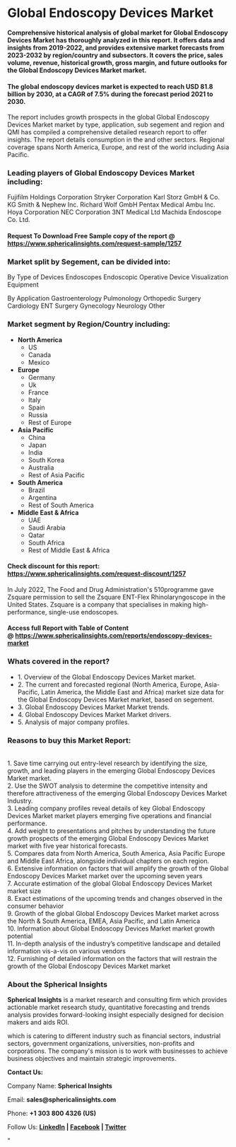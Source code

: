 <h1 class="news-post-title">Global Endoscopy Devices Market</h1>
<p><strong>Comprehensive historical analysis of global market for Global Endoscopy Devices Market has thoroughly analyzed in this report. It offers data and insights from 2019-2022, and provides extensive market forecasts from 2023-2032 by region/country and subsectors. It covers the price, sales volume, revenue, historical growth, gross margin, and future outlooks for the Global Endoscopy Devices Market market.</strong></p>
<h4><strong>The global endoscopy devices market is expected to reach USD 81.8 billion by 2030, at a CAGR of 7.5% during the forecast period 2021 to 2030. </strong></h4>
<p>The report includes growth prospects in the global Global Endoscopy Devices Market market by type, application, sub segement and region and QMI has compiled a comprehensive detailed research report to offer insights. The report details consumption in the and other sectors. Regional coverage spans North America, Europe, and rest of the world including Asia Pacific.</p>
<h3><strong>Leading players of Global Endoscopy Devices Market including:</strong></h3>
<p>Fujifilm Holdings Corporation Stryker Corporation Karl Storz GmbH &amp; Co. KG Smith &amp; Nephew Inc. Richard Wolf GmbH Pentax Medical Ambu Inc. Hoya Corporation NEC Corporation 3NT Medical Ltd Machida Endoscope Co. Ltd.</p>
<h4>Request To Download Free Sample copy of the report  @ <a href="https://www.sphericalinsights.com/request-sample/1257">https://www.sphericalinsights.com/request-sample/1257</a></h4>
<h3><strong>Market split by Segement, can be divided into:</strong></h3>
<p>By Type of Devices Endoscopes Endoscopic Operative Device Visualization Equipment</p>
<p>By Application Gastroenterology Pulmonology Orthopedic Surgery Cardiology ENT Surgery Gynecology Neurology Other</p>
<h3><strong>Market segment by Region/Country including:</strong></h3>
<ul>
<li><strong>North America</strong>
<ul>
<li>US</li>
<li>Canada</li>
<li>Mexico</li>
</ul>
</li>
<li><strong>Europe</strong>
<ul>
<li>Germany</li>
<li>Uk</li>
<li>France</li>
<li>Italy</li>
<li>Spain</li>
<li>Russia</li>
<li>Rest of Europe</li>
</ul>
</li>
<li><strong>Asia Pacific</strong>
<ul>
<li>China</li>
<li>Japan</li>
<li>India</li>
<li>South Korea</li>
<li>Australia</li>
<li>Rest of Asia Pacific</li>
</ul>
</li>
<li><strong>South America</strong>
<ul>
<li>Brazil</li>
<li>Argentina</li>
<li>Rest of South America</li>
</ul>
</li>
<li><strong>Middle East &amp; Africa</strong>
<ul>
<li>UAE</li>
<li>Saudi Arabia</li>
<li>Qatar</li>
<li>South Africa</li>
<li>Rest of Middle East &amp; Africa</li>
</ul>
</li>
</ul>
<h4>Check discount for this report: <a href="https://www.sphericalinsights.com/request-discount/1257">https://www.sphericalinsights.com/request-discount/1257</a></h4>
<p>In July 2022, The Food and Drug Administration's 510programme gave Zsquare permission to sell the Zsquare ENT-Flex Rhinolaryngoscope in the United States. Zsquare is a company that specialises in making high-performance, single-use endoscopes.</p>
<h4>Access full Report with Table of Content @&nbsp;<a href="https://www.sphericalinsights.com/reports/endoscopy-devices-market">https://www.sphericalinsights.com/reports/endoscopy-devices-market</a>&nbsp;</h4>
<h3><strong>Whats covered in the report?</strong></h3>
<ul>
<li>1. Overview of the Global Endoscopy Devices Market market.</li>
<li>2. The current and forecasted regional (North America, Europe, Asia-Pacific, Latin America, the Middle East and Africa) market size data for the Global Endoscopy Devices Market market, based on segement.</li>
<li>3. Global Endoscopy Devices Market Market trends.</li>
<li>4. Global Endoscopy Devices Market Market drivers.</li>
<li>5. Analysis of major company profiles.</li>
</ul>
<h3><strong>Reasons to buy this Market Report:</strong></h3>
<p><br /> 1. Save time carrying out entry-level research by identifying the size, growth, and leading players in the emerging Global Endoscopy Devices Market market.<br /> 2. Use the SWOT analysis to determine the competitive intensity and therefore attractiveness of the emerging Global Endoscopy Devices Market Industry.<br /> 3. Leading company profiles reveal details of key Global Endoscopy Devices Market market players emerging five operations and financial performance.<br /> 4. Add weight to presentations and pitches by understanding the future growth prospects of the emerging Global Endoscopy Devices Market market with five year historical forecasts.<br /> 5. Compares data from North America, South America, Asia Pacific Europe and Middle East Africa, alongside individual chapters on each region.<br /> 6. Extensive information on factors that will amplify the growth of the Global Endoscopy Devices Market market over the upcoming seven years<br /> 7. Accurate estimation of the global Global Endoscopy Devices Market market size <br /> 8. Exact estimations of the upcoming trends and changes observed in the consumer behavior <br /> 9. Growth of the global Global Endoscopy Devices Market market across the North &amp; South America, EMEA, Asia Pacific, and Latin America<br /> 10. Information about Global Endoscopy Devices Market market growth potential<br /> 11. In-depth analysis of the industry&rsquo;s competitive landscape and detailed information vis-a-vis on various vendors<br /> 12. Furnishing of detailed information on the factors that will restrain the growth of the Global Endoscopy Devices Market market</p>
<h3><strong>About the Spherical Insights</strong></h3>
<p><strong>Spherical Insights</strong> is a market research and consulting firm which provides actionable market research study, quantitative forecasting and trends analysis provides forward-looking insight especially designed for decision makers and aids ROI.</p>
<p>which is catering to different industry such as financial sectors, industrial sectors, government organizations, universities, non-profits and corporations. The company's mission is to work with businesses to achieve business objectives and maintain strategic improvements.</p>
<p><strong>Contact Us:</strong></p>
<p>Company Name: <strong>Spherical Insights</strong></p>
<p>Email: <strong>sales@sphericalinsights.com</strong></p>
<p>Phone: <strong>+1 303 800 4326 (US)</strong></p>
<p>Follow Us: <strong><a href="https://www.linkedin.com/company/spherical-insight/"><u>LinkedIn</u></a> | <a href="https://www.facebook.com/sphericalinsights22"><u>Facebook</u></a> | <a href="https://twitter.com/SInsights_US"><u>Twitter</u></a></strong></p>
<p>"</p>
